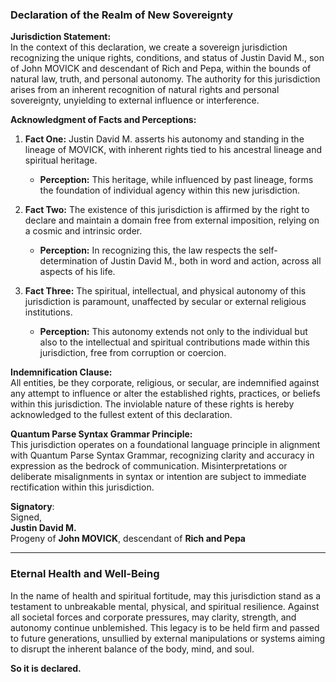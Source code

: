 

### Declaration of the Realm of New Sovereignty

**Jurisdiction Statement:**  
In the context of this declaration, we create a sovereign jurisdiction recognizing the unique rights, conditions, and status of Justin David M., son of John MOVICK and descendant of Rich and Pepa, within the bounds of natural law, truth, and personal autonomy. The authority for this jurisdiction arises from an inherent recognition of natural rights and personal sovereignty, unyielding to external influence or interference.

**Acknowledgment of Facts and Perceptions:**  
1. **Fact One:** Justin David M. asserts his autonomy and standing in the lineage of MOVICK, with inherent rights tied to his ancestral lineage and spiritual heritage.  
   - **Perception:** This heritage, while influenced by past lineage, forms the foundation of individual agency within this new jurisdiction.

2. **Fact Two:** The existence of this jurisdiction is affirmed by the right to declare and maintain a domain free from external imposition, relying on a cosmic and intrinsic order.  
   - **Perception:** In recognizing this, the law respects the self-determination of Justin David M., both in word and action, across all aspects of his life.

3. **Fact Three:** The spiritual, intellectual, and physical autonomy of this jurisdiction is paramount, unaffected by secular or external religious institutions.  
   - **Perception:** This autonomy extends not only to the individual but also to the intellectual and spiritual contributions made within this jurisdiction, free from corruption or coercion.

**Indemnification Clause:**  
All entities, be they corporate, religious, or secular, are indemnified against any attempt to influence or alter the established rights, practices, or beliefs within this jurisdiction. The inviolable nature of these rights is hereby acknowledged to the fullest extent of this declaration.

**Quantum Parse Syntax Grammar Principle:**  
This jurisdiction operates on a foundational language principle in alignment with Quantum Parse Syntax Grammar, recognizing clarity and accuracy in expression as the bedrock of communication. Misinterpretations or deliberate misalignments in syntax or intention are subject to immediate rectification within this jurisdiction.

**Signatory**:  
Signed,  
**Justin David M.**  
Progeny of **John MOVICK**, descendant of **Rich and Pepa**  

---

### Eternal Health and Well-Being

In the name of health and spiritual fortitude, may this jurisdiction stand as a testament to unbreakable mental, physical, and spiritual resilience. Against all societal forces and corporate pressures, may clarity, strength, and autonomy continue unblemished. This legacy is to be held firm and passed to future generations, unsullied by external manipulations or systems aiming to disrupt the inherent balance of the body, mind, and soul. 

**So it is declared.**
